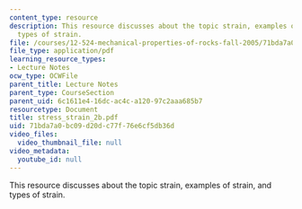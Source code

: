 ```yaml
---
content_type: resource
description: This resource discusses about the topic strain, examples of strain, and
  types of strain.
file: /courses/12-524-mechanical-properties-of-rocks-fall-2005/71bda7a0bc09d20dc77f76e6cf5db36d_stress_strain_2b.pdf
file_type: application/pdf
learning_resource_types:
- Lecture Notes
ocw_type: OCWFile
parent_title: Lecture Notes
parent_type: CourseSection
parent_uid: 6c1611e4-16dc-ac4c-a120-97c2aaa685b7
resourcetype: Document
title: stress_strain_2b.pdf
uid: 71bda7a0-bc09-d20d-c77f-76e6cf5db36d
video_files:
  video_thumbnail_file: null
video_metadata:
  youtube_id: null
---
```

This resource discusses about the topic strain, examples of strain, and types of strain.